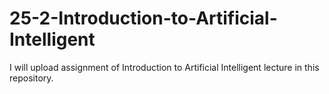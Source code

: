 # 25-2-Introduction-to-Artificial-Intelligent
I will upload assignment of Introduction to Artificial Intelligent lecture in this repository.
